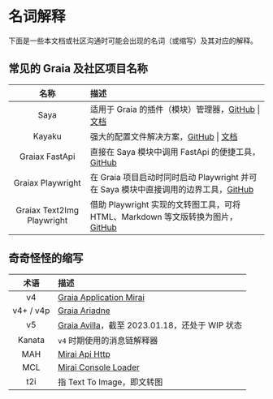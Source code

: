 # 名词解释

下面是一些本文档或社区沟通时可能会出现的名词（或缩写）及其对应的解释。

## 常见的 Graia 及社区项目名称

| 名称       | 描述
| :--:      | :--
| Saya      | 适用于 Graia 的插件（模块）管理器，[GitHub](https://github.com/GraiaProject/Saya) \| [文档](https://graia.cn/saya/)
| Kayaku    | 强大的配置文件解决方案，[GitHub](https://github.com/GraiaProject/kayaku) \| [文档](https://graia.cn/other/kayaku/)
| Graiax FastApi | 直接在 Saya 模块中调用 FastApi 的便捷工具，[GitHub](https://github.com/GraiaCommunity/graiax-fastapi) |
| Graiax Playwright | 在 Graia 项目启动时同时启动 Playwright 并可在 Saya 模块中直接调用的边界工具，[GitHub](https://github.com/GraiaCommunity/graiax-fastapi) |
| Graiax Text2Img Playwright | 借助 Playwright 实现的文转图工具，可将 HTML、Markdown 等文版转换为图片，[GitHub](https://github.com/GraiaCommunity/graiax-text2img-playwright) |

## 奇奇怪怪的缩写

| 术语       | 描述
| :--:      | :--
| v4        | [Graia Application Mirai](https://pypi.org/project/graia-application-mirai/)
| v4+ / v4p | [Graia Ariadne](https://pypi.org/project/graia-ariadne/)
| v5        | [Graia Avilla](https://pypi.org/project/avilla-core/)，截至 2023.01.18，还处于 WIP 状态
| Kanata    | `v4` 时期使用的消息链解释器
| MAH       | [Mirai Api Http](https://github.com/project-mirai/mirai-api-http)
| MCL       | [Mirai Console Loader](https://github.com/iTXTech/mirai-console-loader)
| t2i       | 指 Text To Image，即文转图
